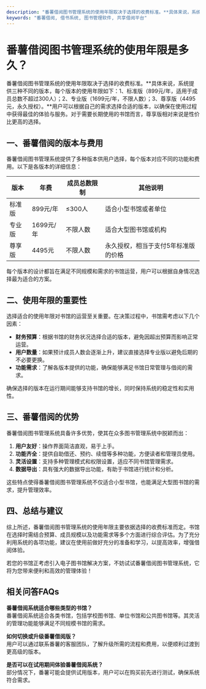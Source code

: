 ```yaml
---
description: "番薯借阅图书管理系统的使用年限取决于选择的收费标准。**具体来说，系统提供三种不同的版本，每个版本的使用年限如下：1、标准版（899元/年，适用于成员总数不超过300人）；2、专业版（1699元/年，不限人数）；3、尊享版（4495元，永久授权）。**用户可以根据自己的需求选择合适的版本，以确保在使用过程中获得最佳的体验与服务。对于需要长期使用的书馆而言，尊享版相对来说是性价比更高的选择。"
keywords: "番薯借阅, 借书系统, 图书管理软件, 共享借阅平台"
---
```

# 番薯借阅图书管理系统的使用年限是多久？

番薯借阅图书管理系统的使用年限取决于选择的收费标准。**具体来说，系统提供三种不同的版本，每个版本的使用年限如下：1、标准版（899元/年，适用于成员总数不超过300人）；2、专业版（1699元/年，不限人数）；3、尊享版（4495元，永久授权）。**用户可以根据自己的需求选择合适的版本，以确保在使用过程中获得最佳的体验与服务。对于需要长期使用的书馆而言，尊享版相对来说是性价比更高的选择。

## **一、番薯借阅的版本与费用**

番薯借阅图书管理系统提供了多种版本供用户选择，每个版本对应不同的功能和费用。以下是各版本的详细信息：

| 版本       | 年费      | 成员总数限制    | 其他说明                       |
|----------|----------|-------------|-------------------------------|
| 标准版     | 899元/年 | ≤300人      | 适合小型书馆或者单位       |
| 专业版     | 1699元/年| 不限人数    | 适合大型图书馆或机构       |
| 尊享版     | 4495元   | 不限人数    | 永久授权，相当于支付5年标准版的价格 |

每个版本的设计都旨在满足不同规模和需求的书馆运营，用户可以根据自身情况选择最为适合的方案。

## **二、使用年限的重要性**

选择适合的使用年限对书馆的运营至关重要。在决策过程中，书馆需考虑以下几个因素：

- **财务预算**：根据书馆的财务状况选择合适的版本，避免因超出预算而影响正常运营。
- **用户数量**：如果预计成员人数会逐渐上升，建议直接选择专业版以避免后期的不必要更换。
- **功能需求**：了解各版本提供的功能，确保能够满足书馆日常管理与借阅的需求。

确保选择的版本在运行期间能够支持书馆的增长，同时保持系统的稳定性和实用性。

## **三、番薯借阅的优势**

番薯借阅图书管理系统具备许多优势，使其在众多图书管理系统中脱颖而出：

1. **用户友好**：操作界面简洁直观，易于上手。
2. **功能齐全**：提供自助借还、预约、续借等多种功能，方便读者和管理员使用。
3. **灵活设置**：支持多种管理模式和权限设置，适应不同书馆管理需求。
4. **数据导出**：具有强大的数据导出功能，有助于书馆进行统计和分析。

这些特点使得番薯借阅图书管理系统不仅适合小型书馆，也能满足大型图书馆的需求，提升管理效率。

## **四、总结与建议**

综上所述，番薯借阅图书管理系统的使用年限主要依据选择的收费标准而定。书馆在选择时需结合预算、成员规模以及功能需求等多个方面进行综合评估。为了充分利用系统的各项功能，建议在使用前做好充分的准备和学习，以提高效率，增强借阅体验。

若您的书馆正考虑引入电子图书馆解决方案，不妨试试番薯借阅图书管理系统，它将为您带来便利和高效的管理体验！

## 相关问答FAQs

**番薯借阅系统适合哪些类型的书馆？**  
番薯借阅系统适合各类书馆，包括学校图书馆、单位书馆和公共图书馆等。其灵活的管理功能能够满足不同规模书馆的需求。

**如何切换或升级番薯借阅版？**  
用户可以通过联系番薯的客服团队，了解升级所需的流程和费用，以便顺利过渡到更高级的版本。

**是否可以在试用期间体验番薯借阅系统？**  
部分情况下，番薯可能会提供试用版本，用户可以在购买前先进行测试，确保系统符合需求。
